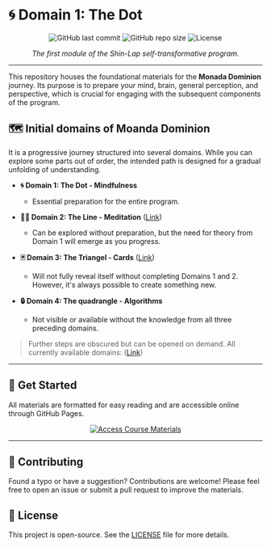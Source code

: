 # 🌀 Domain 1: The Dot

<p align="center">
  <img src="https://img.shields.io/github/last-commit/monada-dominion/domain_1?style=for-the-badge" alt="GitHub last commit">
  <img src="https://img.shields.io/github/repo-size/monada-dominion/domain_1?style=for-the-badge" alt="GitHub repo size">
  <img src="https://img.shields.io/github/license/monada-dominion/domain_1?style=for-the-badge" alt="License">
</p>

<p align="center">
  <em>The first module of the Shin-Lap self-transformative program.</em>
</p>

---

This repository houses the foundational materials for the **Monada Dominion** journey. Its purpose is to prepare your mind, brain, general perception, and perspective, which is crucial for engaging with the subsequent components of the program.

## 🗺️ Initial domains of Moanda Dominion

It is a progressive journey structured into several domains. While you can explore some parts out of order, the intended path is designed for a gradual unfolding of understanding.

*   **🌀 Domain 1: The Dot - Mindfulness**
    *   Essential preparation for the entire program.

*   **🧘‍♂️ Domain 2: The Line - Meditation** (<a href="https://github.com/Monada-Dominion/domain_2">Link</a>)
    *   Can be explored without preparation, but the need for theory from Domain 1 will emerge as you progress.

*   **🃏 Domain 3: The Triangel - Cards** (<a href="https://github.com/Monada-Dominion/domain_3">Link</a>)
    *   Will not fully reveal itself without completing Domains 1 and 2. However, it's always possible to create something new.

*   **🔒 Domain 4: The quadrangle - Algorithms**
    *   Not visible or available without the knowledge from all three preceding domains.

> Further steps are obscured but can be opened on demand. All currently available domains: (<a href="https://github.com/Monada-Dominion/domain_3">Link</a>)



---

## 🚀 Get Started

All materials are formatted for easy reading and are accessible online through GitHub Pages.

<p align="center">
  <a href="https://monada-dominion.github.io/domain_1/index.html">
    <img src="https://img.shields.io/badge/►_Start_the_Course-000000?style=for-the-badge&logo=github&logoColor=white" alt="Access Course Materials">
  </a>
</p>

---

## 🙌 Contributing

Found a typo or have a suggestion? Contributions are welcome! Please feel free to open an issue or submit a pull request to improve the materials.

## 📄 License

This project is open-source. See the [LICENSE](LICENSE) file for more details.
